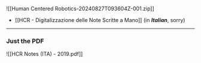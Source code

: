 ![[Human Centered Robotics-20240827T093604Z-001.zip]]

- [[HCR - Digitalizzazione delle Note Scritte a Mano]] (in ***Italian***, sorry)


----
### Just the PDF
![[HCR Notes (ITA) - 2019.pdf]]